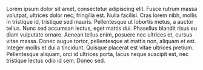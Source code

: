 Lorem ipsum dolor sit amet, consectetur adipiscing elit. Fusce rutrum massa volutpat, ultrices dolor nec, fringilla est. Nulla facilisi. Cras lorem nibh, mollis in tristique id, tristique sed mauris. Pellentesque ut lobortis metus, a auctor tellus. Nunc sed accumsan lectus, eget mattis dui. Phasellus blandit risus eu diam vulputate ornare. Aenean tellus enim, posuere nec ultrices et, cursus vitae massa. Donec augue tortor, pellentesque at mattis non, aliquam et est. Integer mollis et dui a tincidunt. Quisque placerat est vitae ultrices pretium. Pellentesque aliquam, orci id ultrices porta, lacus neque suscipit est, nec tristique lectus odio id sem. Donec sed.
